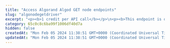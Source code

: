 ```yaml
---
title: "Access Algorand Algod GET node endpoints"
slug: "algonodegetdriver"
excerpt: "<p><b>1 credit per API call</b></p>\n<p><b>This endpoint is deprecated. Use the <a href=\"https://apidoc.tatum.io/tag/Node-RPC\" target=\"_blank\">HTTP-based JSON RPC driver</a> instead.</b></p><br/>\n<p>Use this endpoint URL as a http-based url to connect directly to the Algorand node provided by Tatum.\nYou can check al available APIs here - <a href=\"https://developer.algorand.org/docs/rest-apis/algod/v2/\" target=\"_blank\">https://developer.algorand.org/docs/rest-apis/algod/v2/</a>.\n<br/>\nExample call for Get Block is described in the response. <a href=\"https://developer.algorand.org/docs/rest-apis/algod/v2/#get-v2blocksround\" target=\"_blank\">https://developer.algorand.org/docs/rest-apis/algod/v2/#get-v2blocksround</a>.\n<br/>\nURL used for this call would be <pre>https://api.tatum.io/v3/algorand/node/algod/YOUR_API_KEY/v2/blocks/16775567</pre>\n</p>"
category: 65c0c8c6ba99f1006df40d7a
hidden: false
createdAt: "Mon Feb 05 2024 11:38:51 GMT+0000 (Coordinated Universal Time)"
updatedAt: "Mon Feb 05 2024 11:38:51 GMT+0000 (Coordinated Universal Time)"
---
```


